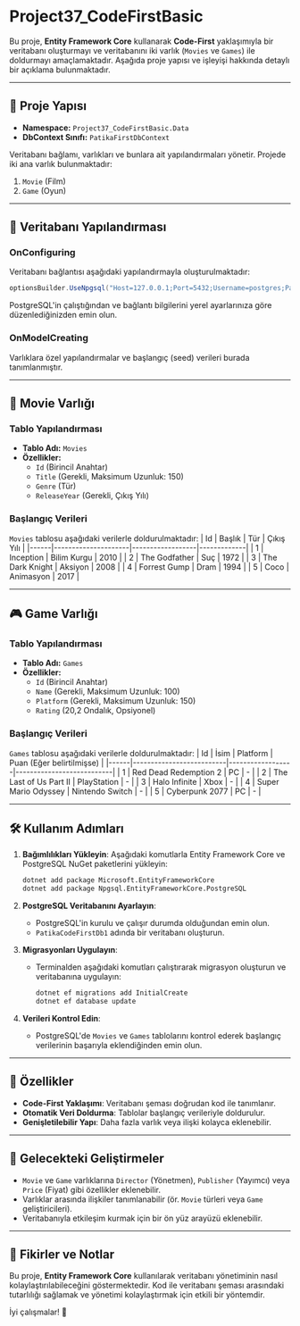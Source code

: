# Project37_CodeFirstBasic

Bu proje, **Entity Framework Core** kullanarak **Code-First** yaklaşımıyla bir veritabanı oluşturmayı ve veritabanını iki varlık (`Movies` ve `Games`) ile doldurmayı amaçlamaktadır. Aşağıda proje yapısı ve işleyişi hakkında detaylı bir açıklama bulunmaktadır.

---

## 📂 Proje Yapısı

- **Namespace:** `Project37_CodeFirstBasic.Data`
- **DbContext Sınıfı:** `PatikaFirstDbContext`

Veritabanı bağlamı, varlıkları ve bunlara ait yapılandırmaları yönetir. Projede iki ana varlık bulunmaktadır:
1. `Movie` (Film)
2. `Game` (Oyun)

---

## 🔧 Veritabanı Yapılandırması

### OnConfiguring
Veritabanı bağlantısı aşağıdaki yapılandırmayla oluşturulmaktadır:
```csharp
optionsBuilder.UseNpgsql("Host=127.0.0.1;Port=5432;Username=postgres;Password=postgres;Database=PatikaCodeFirstDb1");
```
PostgreSQL'in çalıştığından ve bağlantı bilgilerini yerel ayarlarınıza göre düzenlediğinizden emin olun.

### OnModelCreating
Varlıklara özel yapılandırmalar ve başlangıç (seed) verileri burada tanımlanmıştır.

---

## 🎥 Movie Varlığı

### Tablo Yapılandırması
- **Tablo Adı:** `Movies`
- **Özellikler:**
  - `Id` (Birincil Anahtar)
  - `Title` (Gerekli, Maksimum Uzunluk: 150)
  - `Genre` (Tür)
  - `ReleaseYear` (Gerekli, Çıkış Yılı)

### Başlangıç Verileri
`Movies` tablosu aşağıdaki verilerle doldurulmaktadır:
| Id  | Başlık              | Tür              | Çıkış Yılı  |
|------|---------------------|------------------|-------------|
| 1    | Inception           | Bilim Kurgu      | 2010        |
| 2    | The Godfather       | Suç              | 1972        |
| 3    | The Dark Knight     | Aksiyon          | 2008        |
| 4    | Forrest Gump        | Dram             | 1994        |
| 5    | Coco                | Animasyon        | 2017        |

---

## 🎮 Game Varlığı

### Tablo Yapılandırması
- **Tablo Adı:** `Games`
- **Özellikler:**
  - `Id` (Birincil Anahtar)
  - `Name` (Gerekli, Maksimum Uzunluk: 100)
  - `Platform` (Gerekli, Maksimum Uzunluk: 150)
  - `Rating` (20,2 Ondalık, Opsiyonel)

### Başlangıç Verileri
`Games` tablosu aşağıdaki verilerle doldurulmaktadır:
| Id  | İsim                     | Platform         | Puan (Eğer belirtilmişse) |
|------|--------------------------|------------------|---------------------------|
| 1    | Red Dead Redemption 2    | PC               | -                         |
| 2    | The Last of Us Part II   | PlayStation      | -                         |
| 3    | Halo Infinite            | Xbox             | -                         |
| 4    | Super Mario Odyssey      | Nintendo Switch  | -                         |
| 5    | Cyberpunk 2077           | PC               | -                         |

---

## 🛠️ Kullanım Adımları

1. **Bağımlılıkları Yükleyin**: Aşağıdaki komutlarla Entity Framework Core ve PostgreSQL NuGet paketlerini yükleyin:
   ```bash
   dotnet add package Microsoft.EntityFrameworkCore
   dotnet add package Npgsql.EntityFrameworkCore.PostgreSQL
   ```

2. **PostgreSQL Veritabanını Ayarlayın**:
   - PostgreSQL'in kurulu ve çalışır durumda olduğundan emin olun.
   - `PatikaCodeFirstDb1` adında bir veritabanı oluşturun.

3. **Migrasyonları Uygulayın**:
   - Terminalden aşağıdaki komutları çalıştırarak migrasyon oluşturun ve veritabanına uygulayın:
     ```bash
     dotnet ef migrations add InitialCreate
     dotnet ef database update
     ```

4. **Verileri Kontrol Edin**:
   - PostgreSQL'de `Movies` ve `Games` tablolarını kontrol ederek başlangıç verilerinin başarıyla eklendiğinden emin olun.

---

## 🚀 Özellikler

- **Code-First Yaklaşımı**: Veritabanı şeması doğrudan kod ile tanımlanır.
- **Otomatik Veri Doldurma**: Tablolar başlangıç verileriyle doldurulur.
- **Genişletilebilir Yapı**: Daha fazla varlık veya ilişki kolayca eklenebilir.

---

## 🌟 Gelecekteki Geliştirmeler

- `Movie` ve `Game` varlıklarına `Director` (Yönetmen), `Publisher` (Yayımcı) veya `Price` (Fiyat) gibi özellikler eklenebilir.
- Varlıklar arasında ilişkiler tanımlanabilir (ör. `Movie` türleri veya `Game` geliştiricileri).
- Veritabanıyla etkileşim kurmak için bir ön yüz arayüzü eklenebilir.

---

## 🧠 Fikirler ve Notlar

Bu proje, **Entity Framework Core** kullanılarak veritabanı yönetiminin nasıl kolaylaştırılabileceğini göstermektedir. Kod ile veritabanı şeması arasındaki tutarlılığı sağlamak ve yönetimi kolaylaştırmak için etkili bir yöntemdir.

İyi çalışmalar! 🚀

